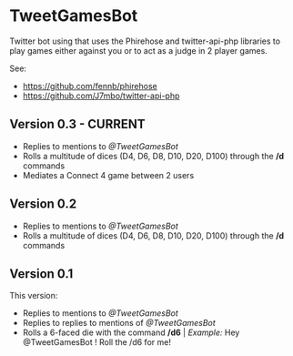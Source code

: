 # TweetGamesBot

Twitter bot using that uses the Phirehose and twitter-api-php libraries to play
games either against you or to act as a judge in 2 player games.

See:
- https://github.com/fennb/phirehose
- https://github.com/J7mbo/twitter-api-php

## Version 0.3 - CURRENT
- Replies to mentions to *@TweetGamesBot*
- Rolls a multitude of dices (D4, D6, D8, D10, D20, D100) through the **/d** commands
- Mediates a Connect 4 game between 2 users

## Version 0.2
- Replies to mentions to *@TweetGamesBot*
- Rolls a multitude of dices (D4, D6, D8, D10, D20, D100) through the **/d** commands

## Version 0.1
This version:
- Replies to mentions to *@TweetGamesBot*
- Replies to replies to mentions of *@TweetGamesBot*
- Rolls a 6-faced die with the command **/d6** | *Example:* Hey @TweetGamesBot ! Roll the /d6 for me!
